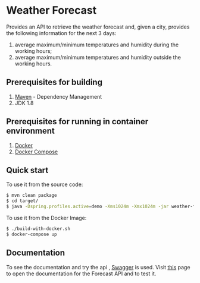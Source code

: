# Weather Forecast
Provides an API to retrieve the weather forecast and, given a city, provides the following information for the next 3 days:
1. average maximum/minimum temperatures and humidity during the working hours;
2. average maximum/minimum temperatures and humidity outside the working hours.

## Prerequisites for building
1. [Maven](https://maven.apache.org/) - Dependency Management
2. JDK 1.8

## Prerequisites for running in container environment
1. [Docker](https://www.docker.com/get-started)
2. [Docker Compose](https://www.docker.com/get-started)

## Quick start
To use it from the source code:
```bash
$ mvn clean package
$ cd target/
$ java -Dspring.profiles.active=demo -Xms1024m -Xmx1024m -jar weather-forecast.jar
```

To use it from the Docker Image:
```bash
$ ./build-with-docker.sh
$ docker-compose up
```

## Documentation
To see the documentation and try the api , [Swagger](https://swagger.io/) is used.
Visit [this](http://localhost:5000/api/swagger-ui.html) page to open the documentation for the Forecast API and to test it.